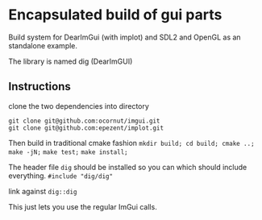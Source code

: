 # Encapsulated build of gui parts

Build system for DearImGui (with implot)
and SDL2 and OpenGL as an standalone example.

The library is named dig (DearImGUI)

## Instructions

clone the two dependencies into directory

`git clone git@github.com:ocornut/imgui.git`  
`git clone git@github.com:epezent/implot.git`

Then build in traditional cmake fashion
` mkdir build; cd build; cmake ..; `  
` make -jN; `
` make test; `
` make install; `

The header file ` dig ` should be installed 
so you can which should include everything.
` #include "dig/dig" `

link against ` dig::dig `

This just lets you use the regular ImGui calls.


